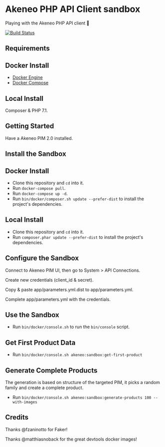 # Akeneo PHP API Client sandbox

Playing with the Akeneo PHP API client :rocket:

[![Build Status](https://travis-ci.org/nidup/akeneo-php-client-sandbox.png)](https://travis-ci.org/nidup/akeneo-php-client-sandbox)

## Requirements

## Docker Install

- [Docker Engine](https://docs.docker.com/engine/installation/)
- [Docker Compose](https://docs.docker.com/compose/install/)

## Local Install

Composer & PHP 7.1.

## Getting Started

Have a Akeneo PIM 2.0 installed.

## Install the Sandbox

## Docker Install

- Clone this repository and `cd` into it.
- Run `docker-compose pull`.
- Run `docker-compose up -d`.
- Run `bin/docker/composer.sh update --prefer-dist` to install the project's dependencies.

## Local Install

- Clone this repository and `cd` into it.
- Run `composer.phar update --prefer-dist` to install the project's dependencies.

## Configure the Sandbox

Connect to Akeneo PIM UI, then go to System > API Connections.

Create new credentials (client_id & secret).

Copy & paste app/parameters.yml.dist to app/parameters.yml.

Complete app/parameters.yml with the credentials.

## Use the Sandbox

- Run `bin/docker/console.sh` to run the `bin/console` script.

## Get First Product Data

- Run `bin/docker/console.sh akeneo:sandbox:get-first-product`

## Generate Complete Products

The generation is based on structure of the targeted PIM, it picks a random family and create a complete product.

- Run `bin/docker/console.sh akeneo:sandbox:generate-products 100 --with-images`

## Credits

Thanks @fzaninotto for Faker!

Thanks @matthiasnoback for the great devtools docker images!